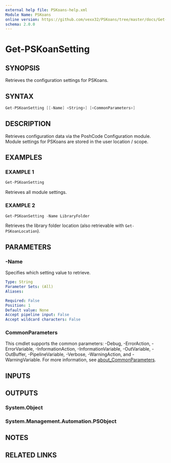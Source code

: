 ```yaml
---
external help file: PSKoans-help.xml
Module Name: PSKoans
online version: https://github.com/vexx32/PSKoans/tree/master/docs/Get-PSKoanSetting.md
schema: 2.0.0
---
```


# Get-PSKoanSetting

## SYNOPSIS
Retrieves the configuration settings for PSKoans.

## SYNTAX

```powershell
Get-PSKoanSetting [[-Name] <String>] [<CommonParameters>]
```

## DESCRIPTION
Retrieves configuration data via the PoshCode Configuration module.
Module settings for PSKoans are stored in the user location / scope.

## EXAMPLES

### EXAMPLE 1
```powershell
Get-PSKoanSetting
```

Retrieves all module settings.

### EXAMPLE 2
```powershell
Get-PSKoanSetting -Name LibraryFolder
```

Retrieves the library folder location (also retrievable with `Get-PSKoanLocation`).

## PARAMETERS

### -Name
Specifies which setting value to retrieve.

```yaml
Type: String
Parameter Sets: (All)
Aliases:

Required: False
Position: 1
Default value: None
Accept pipeline input: False
Accept wildcard characters: False
```

### CommonParameters
This cmdlet supports the common parameters: -Debug, -ErrorAction, -ErrorVariable, -InformationAction, -InformationVariable, -OutVariable, -OutBuffer, -PipelineVariable, -Verbose, -WarningAction, and -WarningVariable. For more information, see [about_CommonParameters](http://go.microsoft.com/fwlink/?LinkID=113216).

## INPUTS

## OUTPUTS

### System.Object
### System.Management.Automation.PSObject
## NOTES

## RELATED LINKS
